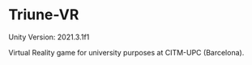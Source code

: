 # Triune-VR

Unity Version: 2021.3.1f1

Virtual Reality game for university purposes at CITM-UPC (Barcelona).
